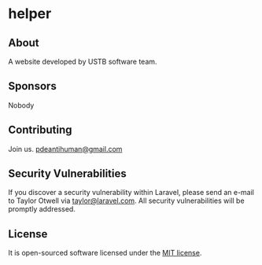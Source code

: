 # helper

## About

A website developed by USTB software team. 

## Sponsors

Nobody

## Contributing

Join us. pdeantihuman@gmail.com

## Security Vulnerabilities

If you discover a security vulnerability within Laravel, please send an e-mail to Taylor Otwell via [taylor@laravel.com](mailto:taylor@laravel.com). All security vulnerabilities will be promptly addressed.

## License

It is open-sourced software licensed under the [MIT license](https://opensource.org/licenses/MIT).
